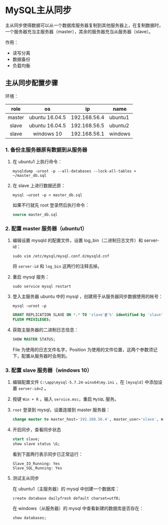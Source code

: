 #  MySQL主从同步

主从同步使得数据可以从一个数据库服务器复制到其他服务器上，在复制数据时，一个服务器充当主服务器（master），其余的服务器充当从服务器（slave）。

作用：
- 读写分离
- 数据备份
- 负载均衡

## 主从同步配置步骤

环境：

|  role  |       os       |      ip      | name    |
| :----: | :------------: | :----------: | ------- |
| master | ubuntu 16.04.5 | 192.168.56.4 | ubuntu1 |
| slave  | ubuntu 16.04.5 | 192.168.56.5 | ubuntu2 |
| slave  | windows 10     | 192.168.56.1 | windows |

### 1. 备份主服务器原有数据到从服务器

1. 在 ubuntu1 上执行命令：

   ```shell
   mysqldump -uroot -p --all-databases --lock-all-tables > ~/master_db.sql
   ```

2. 在 slave 上进行数据还原：

   ```shell
   mysql –uroot –p < master_db.sql
   ```

   如果不行就先 root 登录然后执行命令：

   ```sql
   source master_db.sql
   ```

### 2. 配置 master 服务器（ubuntu1）

1. 编辑设置 mysqld 的配置文件，设置 log_bin（二进制日志文件）和 server-id：

   ```shell
   sudo vim /etc/mysql/mysql.conf.d/mysqld.cnf
   ```
   将 `server-id` 和 `log_bin` 这两行的注释去掉。

2. 重启 mysql 服务：

   ```shell
   sudo service mysql restart
   ```

3. 登入主服务器 ubuntu 中的 mysql ，创建用于从服务器同步数据使用的帐号：

   ```shell
   mysql –uroot –p
   ```

   ```sql
   GRANT REPLICATION SLAVE ON *.* TO 'slave'@'%' identified by 'slave';
   FLUSH PRIVILEGES;
   ```

4. 获取主服务器的二进制日志信息：

   ```sql
   SHOW MASTER STATUS;
   ```

   File 为使用的日志文件名字，Position 为使用的文件位置，这两个参数须记下，配置从服务器时会用到。

### 3. 配置 slave 服务器（windows 10）

1. 编辑配置文件 `C:\app\mysql-5.7.24-winx64\my.ini` ，在 `[mysqld]` 中添加设置 `server-id=2` 。

2. 按键 `Win + R` ，输入 `service.msc`，重启 `MySQL` 服务。

3. `root` 登录到 mysql，设置连接到 master 服务器：

   ```sql
   change master to master_host='192.168.56.4', master_user='slave', master_password='slave',master_log_file='mysql-bin.000001', master_log_pos=590;
   ```

4. 开启同步，查看同步状态

   ```sql
   start slave;
   show slave status \G;
   ```
   看到下面两行表示同步已正常运行：
   ```
   Slave_IO_Running: Yes
   Slave_SQL_Running: Yes
   ```

5. 测试主从同步

   在 ubuntu1（主服务器）的 mysql 中创建一个数据库：
   ```
   create database dailyfresh default charset=utf8;
   ```

   在 windows（从服务器）的 mysql 中查看新建的数据库是否存在：
   ```
   show databases;
   ```